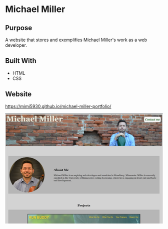 # Michael Miller
## Purpose
A website that stores and exemplifies Michael Miller's work as a web developer.
## Built With
* HTML
* CSS

## Website
https://mimi5930.github.io/michael-miller-portfolio/

![A snapshot of the website](/assets/images/website-snap.png "Portfolio website")